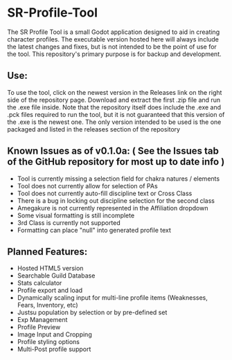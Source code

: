 # SR-Profile-Tool
 
The SR Profile Tool is a small Godot application designed to aid in creating character profiles. The executable version hosted here will always include the latest changes and fixes, but is not intended to be the point of use for the tool. This repository's primary purpose is for backup and development.

## Use:
To use the tool, click on the newest version in the Releases link on the right side of the repository page. Download and extract the first .zip file and run the .exe file inside. Note that the repository itself does include the .exe and .pck files required to run the tool, but it is not guaranteed that this version of the .exe is the newest one. The only version intended to be used is the one packaged and listed in the releases section of the repository

## Known Issues as of v0.1.0a: ( See the Issues tab of the GitHub repository for most up to date info )
- Tool is currently missing a selection field for chakra natures / elements
- Tool does not currently allow for selection of PAs
- Tool does not currently auto-fill discipline text or Cross Class
- There is a bug in locking out discipline selection for the second class
- Amegakure is not currently represented in the Affiliation dropdown
- Some visual formatting is still incomplete
- 3rd Class is currently not supported
- Formatting can place "null" into generated profile text

## Planned Features:
- Hosted HTML5 version
- Searchable Guild Database
- Stats calculator
- Profile export and load
- Dynamically scaling input for multi-line profile items (Weaknesses, Fears, Inventory, etc)
- Justsu population by selection or by pre-defined set
- Exp Management
- Profile Preview
- Image Input and Cropping
- Profile styling options
- Multi-Post profile support
